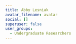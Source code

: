 ```yaml
---
title: Abby Lesniak
avatar_filename: avatar
social: []
superuser: false
user_groups:
  - Undergraduate Researchers
---
```

